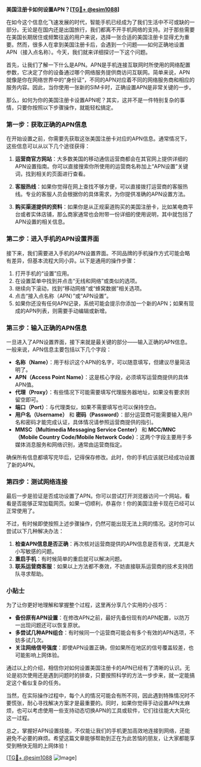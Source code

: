 **美国注册卡如何设置APN？[[TG💪+ @esim1088](https://t.me/s/esim1088)]**

在如今这个信息化飞速发展的时代，智能手机已经成为了我们生活中不可或缺的一部分。无论是在国内还是出国旅行，我们都离不开手机网络的支持。对于那些需要在美国长期居住或频繁往返的用户来说，选择一张合适的美国注册卡显得尤为重要。然而，很多人在拿到美国注册卡后，会遇到一个问题——如何正确地设置APN（接入点名称）。今天，我们就来详细探讨一下这个问题。

首先，让我们了解一下什么是APN。APN是手机连接互联网时所使用的网络配置参数，它决定了你的设备通过哪个网络服务提供商访问互联网。简单来说，APN就像是你在网络世界中的“身份证”，不同的APN对应着不同的网络服务商和相应的服务内容。因此，当你使用一张新的SIM卡时，正确设置APN是非常关键的一步。

那么，如何为你的美国注册卡设置APN呢？其实，这并不是一件特别复杂的事情，只要你按照以下步骤操作，就能轻松搞定。

### **第一步：获取正确的APN信息**

在开始设置之前，你需要先获取这张美国注册卡对应的APN信息。通常情况下，这些信息可以从以下几个途径获得：

1. **运营商官方网站**：大多数美国的移动通信运营商都会在其官网上提供详细的APN设置指南。你可以直接搜索你所使用的运营商名称加上“APN设置”关键词，找到相关的页面进行查看。
   
2. **客服热线**：如果你觉得在网上查找不够方便，可以直接拨打运营商的客服热线。专业的客服人员会根据你的具体需求，为你提供准确的APN设置方法。

3. **购买渠道提供的资料**：如果你是从正规渠道购买的美国注册卡，比如某电商平台或者实体店铺，那么商家通常也会附带一份详细的使用说明，其中就包括了APN设置的相关信息。

### **第二步：进入手机的APN设置界面**

接下来，我们需要进入手机的APN设置界面。不同品牌的手机操作方式可能会略有差异，但基本流程大同小异。以下是通用的操作步骤：

1. 打开手机的“设置”应用。
2. 在设置菜单中找到并点击“无线和网络”或类似的选项。
3. 继续向下滚动，找到“移动网络”或“蜂窝数据”相关选项。
4. 点击“接入点名称（APN）”或“APN设置”。
5. 如果你还没有任何APN记录，系统可能会提示你添加一个新的APN；如果有现成的APN列表，则需要手动编辑或新增。

### **第三步：输入正确的APN信息**

一旦进入了APN设置界面，接下来就是最关键的部分——输入正确的APN信息。一般来说，APN信息主要包括以下几个字段：

- **名称（Name）**：用于标识这个APN的名字，可以随意填写，但建议尽量简洁明了。
- **APN（Access Point Name）**：这是核心字段，必须填写运营商提供的具体APN值。
- **代理（Proxy）**：有些情况下可能需要填写代理服务器地址，如果没有要求则留空即可。
- **端口（Port）**：与代理类似，如果不需要填写也可以保持空白。
- **用户名（Username）** 和 **密码（Password）**：部分运营商可能需要输入用户名和密码才能完成认证，具体情况请参照运营商提供的指引。
- **MMSC（Multimedia Messaging Service Center）** 和 **MCC/MNC（Mobile Country Code/Mobile Network Code）**：这两个字段主要用于多媒体消息服务和网络识别，通常由运营商指定。

确保所有信息都填写完毕后，记得保存修改。此时，你的手机应该就已经成功设置了新的APN。

### **第四步：测试网络连接**

最后一步是验证是否成功设置了APN。你可以尝试打开浏览器访问一个网站，看看是否能够正常加载网页。如果一切顺利，恭喜你！你的美国注册卡现在已经可以正常使用了。

不过，有时候即使按照上述步骤操作，仍然可能出现无法上网的情况。这时你可以尝试以下几种解决办法：

1. **检查APN信息是否正确**：再次核对运营商提供的APN信息是否有误，尤其是大小写敏感的问题。
2. **重启手机**：有时候简单的重启就可以解决问题。
3. **联系运营商客服**：如果以上方法都不奏效，不妨直接联系运营商的技术支持团队寻求帮助。

### **小贴士**

为了让你更好地理解和掌握整个过程，这里再分享几个实用的小技巧：

- **备份原有APN设置**：在修改APN之前，最好先备份现有的APN配置，以防万一出现问题还可以恢复原状。
- **多尝试几种APN组合**：有时候同一个运营商可能会有多个有效的APN选项，不妨多试几次。
- **关注网络信号强度**：即使APN设置正确，但如果所在地区的信号覆盖较差，也可能影响上网体验。

通过以上的介绍，相信你对如何设置美国注册卡的APN已经有了清晰的认识。无论是初次使用还是遇到问题时的排查，只要按照科学的方法一步步来，就一定能搞定这个看似复杂的任务。

当然，在实际操作过程中，每个人的情况可能会有所不同，因此遇到特殊情况时不要慌张，耐心寻找解决方案才是最重要的。同时，如果你觉得手动设置APN太麻烦，也可以考虑使用一些支持动态切换APN的工具或软件，它们往往能大大简化这一过程。

总之，掌握好APN设置技能，不仅能让我们的手机更加高效地连接到网络，还能避免不必要的麻烦。希望这篇文章能够帮助到正在为此苦恼的朋友，让大家都能享受到畅快无阻的上网体验！

[[TG💪+ @esim1088](https://t.me/s/esim1088) ![Image](https://i.postimg.cc/4NQfJmqS/Snipaste-2025-05-13-00-14-12.png)]